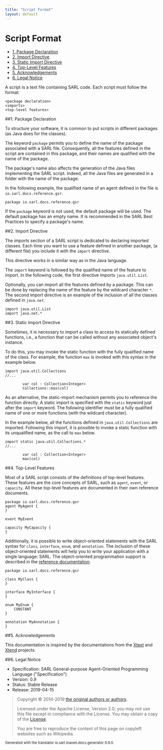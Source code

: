 ```yaml
---
title: "Script Format"
layout: default
---
```


# Script Format


<ul class="page_outline" id="page_outline">

<li><a href="#1-package-declaration">1. Package Declaration</a></li>
<li><a href="#2-import-directive">2. Import Directive</a></li>
<li><a href="#3-static-import-directive">3. Static Import Directive</a></li>
<li><a href="#4-top-level-features">4. Top-Level Features</a></li>
<li><a href="#5-acknowledgements">5. Acknowledgements</a></li>
<li><a href="#6-legal-notice">6. Legal Notice</a></li>

</ul>


A script is a text file containing SARL code. Each script must follow the format:

	<package declaration>
	<imports>
	<top-level features>


##1. Package Declaration

To structure your software, it is common to put scripts in different packages (as Java does for the classes).

The keyword `package` permits you to define the name of the package associated with a
SARL file. Consequently, all the features defined in the script are contained in this package,
and their names are qualified with the name of the package.

The package's name also affects the generation of the Java files implementing the SARL script. Indeed,
all the Java files are generated in a folder with the name of the package.

In the following example, the qualified name of an agent defined in the file is `io.sarl.docs.reference.gsr`.

```sarl
package io.sarl.docs.reference.gsr
```


<note> If the `package` keyword is not used, the default package will be used. The default
package has an empty name. It is recommended in the SARL Best Practices to specify a package's
name.</note> 


##2. Import Directive

The _imports_ section of a SARL script is dedicated to declaring imported classes.
Each time you want to use a feature defined in another package, (a different file)
you include it with the `import` directive.

<note>This directive works in a similar way as in the Java language.</note>

The `import` keyword is followed by the qualified name of the feature to import.
In the following code, the first directive imports `java.util.List`.

Optionally, you can import all the features defined by a package.
This can be done by replacing the name of the feature by the
wildcard character `*`. The second import directive is an example of the inclusion of
all the classes defined in `java.net`.

```sarl
import java.util.List
import java.net.*
```



##3. Static Import Directive

Sometimes, it is necessary to import a class to access its statically defined functions,
i.e., a function that can be called without any associated object's instance.

To do this, you may invoke the static function with the fully qualified name of the
class. For example, the function `max` is invoked with this syntax in the example below.

```sarl
import java.util.Collections
//...

		var col : Collection<Integer>
		Collections::max(col)
```



As an alternative, the static-import mechanism permits you to reference the function directly.
A static import is specified with the `static` keyword just after the `import` keyword.
The following identifier must be a fully qualified name of one or more functions (with the
wildcard character).

In the example below, all the functions defined in `java.util.Collections` are imported.
Following this import, it is possible to invoke a static function with its unqualified
name, as the call to `max` below.

```sarl
import static java.util.Collections.*
//...

		var col : Collection<Integer>
		max(col)
```



##4. Top-Level Features

Most of a SARL script consists of the definitions of top-level features. These features are the
core concepts of SARL, such as `agent`, `event`, or `capacity`.
All these top-level features are documented in their own reference documents.

```sarl
package io.sarl.docs.reference.gsr
agent MyAgent {
}

event MyEvent

capacity MyCapacity {
}
```



Additionally, it is possible to write object-oriented statements with
the SARL syntax for `class`, `interface`, `enum`, and `annotation`.
The inclusion of these object-oriented statements will help you to write your
application with a single language: SARL. The object-oriented programmation support
is described in the [reference documentation](../OOP.html).

```sarl
package io.sarl.docs.reference.gsr

class MyClass {
}

interface MyInterface {
}

enum MyEnum {
	CONSTANT
}

annotation MyAnnotation {
}
```




##5. Acknowledgements

This documentation is inspired by the documentations from the
[Xtext](https://www.eclipse.org/Xtext/documentation.html) and
[Xtend](https://www.eclipse.org/xtend/documentation.html) projects.

##6. Legal Notice

* Specification: SARL General-purpose Agent-Oriented Programming Language ("Specification")
* Version: 0.9
* Status: Stable Release
* Release: 2019-04-15

> Copyright &copy; 2014-2019 [the original authors or authors](http://www.sarl.io/about/index.html).
>
> Licensed under the Apache License, Version 2.0;
> you may not use this file except in compliance with the License.
> You may obtain a copy of the [License](http://www.apache.org/licenses/LICENSE-2.0).
>
> You are free to reproduce the content of this page on copyleft websites such as Wikipedia.

<small>Generated with the translator io.sarl.maven.docs.generator 0.9.0.</small>